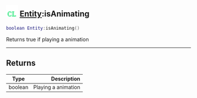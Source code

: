## <img src="../../.gitbook/assets/client.png" width="32" height="32" /> [Entity](../entity/README.md):isAnimating

```lua
boolean Entity:isAnimating()
```

Returns true if playing a animation

-----------------
## Returns

| Type   | Description |
| ------ | ----------: |
| boolean | Playing a animation |
